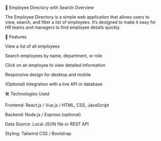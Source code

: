 📘 Employee Directory with Search
Overview

The Employee Directory is a simple web application that allows users to view, search, and filter a list of employees. It’s designed to make it easy for HR teams and managers to find employee details quickly.

🚀 Features

View a list of all employees

Search employees by name, department, or role

Click on an employee to view detailed information

Responsive design for desktop and mobile

(Optional) Integration with a live API or database

🛠️ Technologies Used

Frontend: React.js / Vue.js / HTML, CSS, JavaScript

Backend: Node.js / Express (optional)

Data Source: Local JSON file or REST API

Styling: Tailwind CSS / Bootstrap
